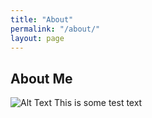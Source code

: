 ```yaml
---
title: "About"
permalink: "/about/"
layout: page
---
```


## About Me
![Alt Text](assets/photos/me.jpg, "A headshot of me")
This is some test text
